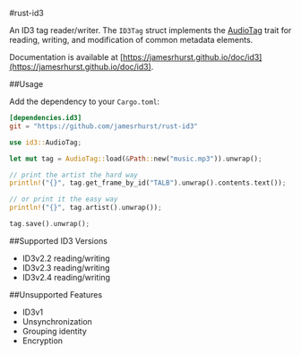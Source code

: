 #rust-id3

An ID3 tag reader/writer. The `ID3Tag` struct implements the [AudioTag](https://github.com/jamesrhurst/rust-audiotag) trait for reading, writing, and modification of common metadata elements.

Documentation is available at [https://jamesrhurst.github.io/doc/id3](https://jamesrhurst.github.io/doc/id3).

##Usage

Add the dependency to your `Cargo.toml`:

```toml
[dependencies.id3]
git = "https://github.com/jamesrhurst/rust-id3"
```

```rust
use id3::AudioTag;

let mut tag = AudioTag::load(&Path::new("music.mp3")).unwrap();

// print the artist the hard way
println!("{}", tag.get_frame_by_id("TALB").unwrap().contents.text());

// or print it the easy way
println!("{}", tag.artist().unwrap());

tag.save().unwrap();
```

##Supported ID3 Versions

  * ID3v2.2 reading/writing
  * ID3v2.3 reading/writing
  * ID3v2.4 reading/writing

##Unsupported Features

  * ID3v1 
  * Unsynchronization
  * Grouping identity
  * Encryption

